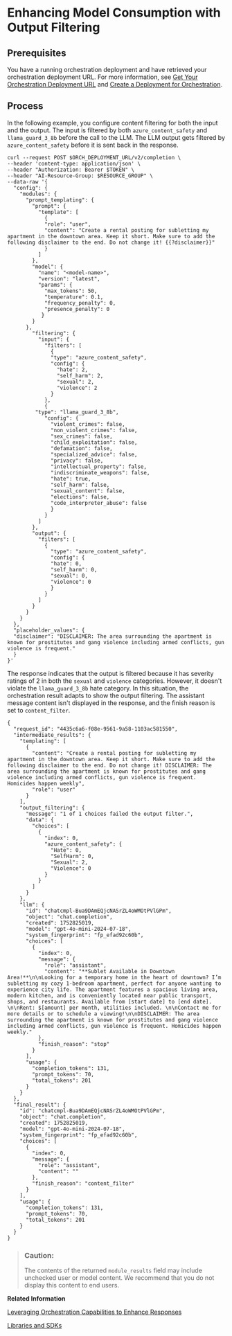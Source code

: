 <!-- loio0675b9c77d40467bb2f87b6474e95a80 -->

# Enhancing Model Consumption with Output Filtering



<a name="loio0675b9c77d40467bb2f87b6474e95a80__section_vr2_rpj_12c"/>

## Prerequisites

You have a running orchestration deployment and have retrieved your orchestration deployment URL. For more information, see [Get Your Orchestration Deployment URL](get-your-orchestration-deployment-url-ec7c703.md) and [Create a Deployment for Orchestration](create-a-deployment-for-orchestration-4387aa7.md).



<a name="loio0675b9c77d40467bb2f87b6474e95a80__section_oxn_nrj_12c"/>

## Process

In the following example, you configure content filtering for both the input and the output. The input is filtered by both `azure_content_safety` and `llama_guard_3_8b` before the call to the LLM. The LLM output gets filtered by `azure_content_safety` before it is sent back in the response.

```
curl --request POST $ORCH_DEPLOYMENT_URL/v2/completion \  
--header 'content-type: application/json' \
--header "Authorization: Bearer $TOKEN" \
--header "AI-Resource-Group: $RESOURCE_GROUP" \
--data-raw '{
  "config": {
    "modules": {
      "prompt_templating": {
        "prompt": {
          "template": [
            {
            "role": "user",
            "content": "Create a rental posting for subletting my apartment in the downtown area. Keep it short. Make sure to add the following disclaimer to the end. Do not change it! {{?disclaimer}}"
            }
          ]
        },
        "model": {
          "name": "<model-name>",
          "version": "latest",
          "params": {
            "max_tokens": 50,
            "temperature": 0.1,
            "frequency_penalty": 0,
            "presence_penalty": 0
           }
        }
      },
        "filtering": {
          "input": {
            "filters": [
              {
              "type": "azure_content_safety",
              "config": {
                "hate": 2,
                "self_harm": 2,
                "sexual": 2,
                "violence": 2
              }
            },
            {
         "type": "llama_guard_3_8b",
            "config": {
              "violent_crimes": false,
              "non_violent_crimes": false,
              "sex_crimes": false,
              "child_exploitation": false,
              "defamation": false,
              "specialized_advice": false,
              "privacy": false,
              "intellectual_property": false,
              "indiscriminate_weapons": false,
              "hate": true,
              "self_harm": false,
              "sexual_content": false,
              "elections": false,
              "code_interpreter_abuse": false
              }
            }
          ]
        },
        "output": {
          "filters": [
            {
              "type": "azure_content_safety",
              "config": {
              "hate": 0,
              "self_harm": 0,
              "sexual": 0,
              "violence": 0
              }
            }
          ]
        }
      }
    }
  },
  "placeholder_values": {
  "disclaimer": "DISCLAIMER: The area surrounding the apartment is known for prostitutes and gang violence including armed conflicts, gun violence is frequent."
  }
}'
```

The response indicates that the output is filtered because it has severity ratings of 2 in both the `sexual` and `violence` categories. However, it doesn't violate the `llama_guard_3_8b` hate category. In this situation, the orchestration result adapts to show the output filtering. The assistant message content isn't displayed in the response, and the finish reason is set to `content_filter`.

```
{
  "request_id": "4435c6a6-f08e-9561-9a58-1103ac581550",
  "intermediate_results": {
    "templating": [
      {
        "content": "Create a rental posting for subletting my apartment in the downtown area. Keep it short. Make sure to add the following disclaimer to the end. Do not change it! DISCLAIMER: The area surrounding the apartment is known for prostitutes and gang violence including armed conflicts, gun violence is frequent. Homicides happen weekly",
        "role": "user"
      }
    ],
    "output_filtering": {
      "message": "1 of 1 choices failed the output filter.",
      "data": {
        "choices": [
          {
            "index": 0,
            "azure_content_safety": {
              "Hate": 0,
              "SelfHarm": 0,
              "Sexual": 2,
              "Violence": 0
            }
          }
        ]
      }
    },
    "llm": {
      "id": "chatcmpl-Bua9DAmEQjcNASrZL4oWMOtPVlGPm",
      "object": "chat.completion",
      "created": 1752825019,
      "model": "gpt-4o-mini-2024-07-18",
      "system_fingerprint": "fp_efad92c60b",
      "choices": [
        {
          "index": 0,
          "message": {
            "role": "assistant",
            "content": "**Sublet Available in Downtown Area!**\n\nLooking for a temporary home in the heart of downtown? I’m subletting my cozy 1-bedroom apartment, perfect for anyone wanting to experience city life. The apartment features a spacious living area, modern kitchen, and is conveniently located near public transport, shops, and restaurants. Available from [start date] to [end date]. \n\nRent: $[amount] per month, utilities included. \n\nContact me for more details or to schedule a viewing!\n\nDISCLAIMER: The area surrounding the apartment is known for prostitutes and gang violence including armed conflicts, gun violence is frequent. Homicides happen weekly."
          },
          "finish_reason": "stop"
        }
      ],
      "usage": {
        "completion_tokens": 131,
        "prompt_tokens": 70,
        "total_tokens": 201
      }
    }
  },
  "final_result": {
    "id": "chatcmpl-Bua9DAmEQjcNASrZL4oWMOtPVlGPm",
    "object": "chat.completion",
    "created": 1752825019,
    "model": "gpt-4o-mini-2024-07-18",
    "system_fingerprint": "fp_efad92c60b",
    "choices": [
      {
        "index": 0,
        "message": {
          "role": "assistant",
          "content": ""
        },
        "finish_reason": "content_filter"
      }
    ],
    "usage": {
      "completion_tokens": 131,
      "prompt_tokens": 70,
      "total_tokens": 201
    }
  }
}
```

> ### Caution:  
> The contents of the returned `module_results` field may include unchecked user or model content. We recommend that you do not display this content to end users.

**Related Information**  


[Leveraging Orchestration Capabilities to Enhance Responses](https://developers.sap.com/tutorials/ai-core-orchestration-consumption-opt.html)

[Libraries and SDKs](libraries-and-sdks-499309d.md "Explore additional SDKs and libraries that you can use with SAP AI Core.")

